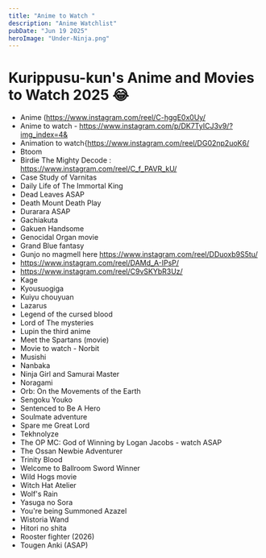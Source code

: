```yaml
---
title: "Anime to Watch "
description: "Anime Watchlist"
pubDate: "Jun 19 2025"
heroImage: "Under-Ninja.png"
---
```




# Kurippusu-kun's Anime and Movies to Watch 2025 😂

- Anime (https://www.instagram.com/reel/C-hggE0x0Uy/
- Anime to watch - https://www.instagram.com/p/DK7TyICJ3v9/?img_index=4&
- Animation to watch{https://www.instagram.com/reel/DG02np2uoK6/
- Btoom
- Birdie The Mighty Decode : https://www.instagram.com/reel/C_f_PAVR_kU/
- Case Study of Varnitas
- Daily Life of The Immortal King
- Dead Leaves ASAP
- Death Mount Death Play
- Durarara ASAP
- Gachiakuta
- Gakuen Handsome
- Genocidal Organ movie
- Grand Blue fantasy
- Gunjo no magmell here https://www.instagram.com/reel/DDuoxb9S5tu/
- https://www.instagram.com/reel/DAMd_A-IPsP/
- https://www.instagram.com/reel/C9vSKYbR3Uz/
- Kage
- Kyousuogiga
- Kuiyu chouyuan
- Lazarus
- Legend of the cursed blood
- Lord of The mysteries
- Lupin the third anime
- Meet the Spartans (movie)
- Movie to watch - Norbit
- Musishi
- Nanbaka
- Ninja Girl and Samurai Master
- Noragami
- Orb: On the Movements of the Earth
- Sengoku Youko
- Sentenced to Be A Hero
- Soulmate adventure
- Spare me Great Lord
- Tekhnolyze
- The OP MC: God of Winning by Logan Jacobs - watch ASAP
- The Ossan Newbie Adventurer
- Trinity Blood
- Welcome to Ballroom Sword Winner
- Wild Hogs movie
- Witch Hat Atelier
- Wolf's Rain
- Yasuga no Sora
- You're being Summoned Azazel
- Wistoria Wand
- Hitori no shita
- Rooster fighter (2026)
- Tougen Anki (ASAP)